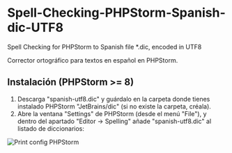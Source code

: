 # Spell-Checking-PHPStorm-Spanish-dic-UTF8
Spell Checking for PHPStorm to Spanish file *.dic, encoded in UTF8

Corrector ortográfico para textos en español en PHPStorm.

## Instalación (PHPStorm >= 8)

1. Descarga "spanish-utf8.dic" y guárdalo en la carpeta donde tienes instalado PHPStorm "JetBrains/dic" (si no existe la carpeta, créala).
2. Abre la ventana "Settings" de PHPStorm (desde el menú "File"), y dentro del apartado "Editor -> Spelling" añade "spanish-utf8.dic" al listado de diccionarios:

![Print config PHPStorm](http://s25.postimg.org/a9hknho4v/Print_de_pantalla_633.jpg)
